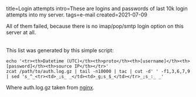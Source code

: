 title=Login attempts
intro=These are logins and passwords of last 10k login attempts into my server.
tags=e-mail
created=2021-07-09

All of them failed, because there is no imap/pop/smtp login option on this server at all.

<div>
<style>
td,th {white-space: pre;}
</style>
</div>

<table>
<!--# include virtual="/logshow/login-attempts.sh" -->
</table>

This list was generated by this simple script:

	echo '<tr><th>Datetime (UTC)</th><th>proto</th><th>[username]</th><th>[password]</th><th>source IP</th></tr>'
	zcat /path/to/auth.log.gz | tail -n10000 | tac | cut -d' ' -f1,3,6,7,9 | sed 's_^_<tr><td>_;s_ _</td><td>_g;s_$_</td></tr>_;s_:_ _'

Where auth.log.gz taken from [nginx][ng].

[ng]: https://github.com/Lex-2008/containers/blob/master/nginx.cont/data/conf/nginx.conf#L94
